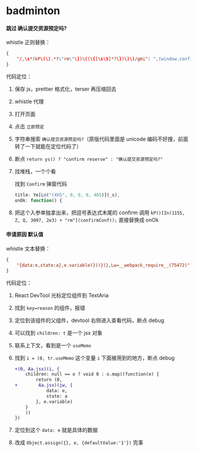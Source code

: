 # badminton

#### 跳过 确认提交资源预定吗?
whistle 正则替换：
```json
{
    "/,\s*(kP\(\).*?\"rm\"\])\((\{[\s\S]*?\})\)\)/gmi": ",(window.confirmConf=$2),window.confirmConf.onOk())"
}
```

代码定位：
1. 保存 js，prettier 格式化，terser 再压缩回去
2. whistle 代理
3. 打开页面
4. 点击 `立即预定`
5. 字符串搜索 `确认提交资源预定吗?`（原版代码里面是 unicode 编码不好搜，前面转了一下就能在定位代码了）
6. 断点 `return ys() ? "confirm reserve" : "确认提交资源预定吗?"`
7. 找堆栈，一个个看
    
    找到 `Confirm` 弹窗代码
    ```js
    title: Ye[Ln("(Xh5", 0, 0, 0, 465)](_s),
    onOk: function() {
    ```
8. 把这个入参单独拿出来，把逗号表达式末尾的 confirm 调用 `kP()[In(1155, Z, Q, 3097, 2e3) + "rm"](confirmConf));` 直接替换成 onOk


#### 申请原因 默认值
whistle 文本替换：
```json
{
    "{data:e,state:a},e.variable)}))})},Lw=__webpack_require__(75472)": "{data:Object.assign({}, e, {defaultValue:'1'}),state:a},e.variable)}))})},Lw=__webpack_require__(75472)"
}
```

代码定位：
1. React DevTool 光标定位组件到 TextAria
2. 找到 `key=reason` 的组件，报错
3. 定位到该组件的父组件，devtool 右侧进入查看代码，断点 debug
4. 可以找到 `children: t` 是一个 jsx 对象
5. 联系上下文，看到是一个 `useMemo`
6. 找到 `i = (0, tr.useMemo` 这个变量 `i` 下面被用到的地方，断点 debug

    ```diff
    +(0, Aa.jsx)(i, {
        children: null == o ? void 0 : o.map((function(e) {
            return (0,
    +        Aa.jsx)(jw, {
                data: e,
                state: a
            }, e.variable)
        }
        ))
    })
    ```
7. 定位到这个 `data: e` 就是具体的数据
8. 改成 `Object.assign({}, e, {defaultValue:'1'})` 完事
